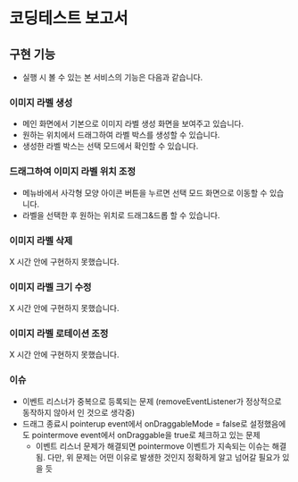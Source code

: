 # 코딩테스트 보고서

## 구현 기능

- 실행 시 볼 수 있는 본 서비스의 기능은 다음과 같습니다.

### 이미지 라벨 생성

- 메인 화면에서 기본으로 이미지 라벨 생성 화면을 보여주고 있습니다.
- 원하는 위치에서 드래그하여 라벨 박스를 생성할 수 있습니다.
- 생성한 라벨 박스는 선택 모드에서 확인할 수 있습니다.

### 드래그하여 이미지 라벨 위치 조정

- 메뉴바에서 사각형 모양 아이콘 버튼을 누르면 선택 모드 화면으로 이동할 수 있습니다.
- 라벨을 선택한 후 원하는 위치로 드래그&드롭 할 수 있습니다.

### 이미지 라벨 삭제

X 시간 안에 구현하지 못했습니다.

### 이미지 라벨 크기 수정

X 시간 안에 구현하지 못했습니다.

### 이미지 라벨 로테이션 조정

X 시간 안에 구현하지 못했습니다.

### 이슈

- 이벤트 리스너가 중복으로 등록되는 문제 (removeEventListener가 정상적으로 동작하지 않아서 인 것으로 생각중)
- 드래그 종료시 pointerup event에서 onDraggableMode = false로 설정했음에도 pointermove event에서 onDraggable을 true로 체크하고 있는 문제
  - 이벤트 리스너 문제가 해결되면 pointermove 이벤트가 지속되는 이슈는 해결됨. 다만, 위 문제는 어떤 이유로 발생한 것인지 정확하게 알고 넘어갈 필요가 있을 듯

